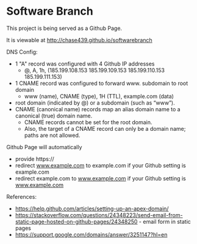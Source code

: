 # Software Branch

This project is being served as a Github Page.

It is viewable at http://chase439.github.io/softwarebranch

DNS Config:
 - 1 "A" record was configured with 4 Github IP addresses
   - @, A, 1h, (185.199.108.153 185.199.109.153 185.199.110.153 185.199.111.153)
 - 1 CNAME record was configured to forward www. subdomain to root domain
   - www (name), CNAME (type), 1H (TTL), example.com (data)
 - root domain (indicated by @) or a subdomain (such as “www”).
 - CNAME (canonical name) records map an alias domain name to a canonical (true) domain name.
   - CNAME records cannot be set for the root domain.
   - Also, the target of a CNAME record can only be a domain name; paths are not allowed.

Github Page will automatically
 - provide https://
 - redirect www.example.com to example.com if your Github setting is example.com
 - redirect example.com to www.example.com if your Github setting is www.example.com

References:
 - https://help.github.com/articles/setting-up-an-apex-domain/
 - https://stackoverflow.com/questions/24348223/send-email-from-static-page-hosted-on-github-pages/24348250 - email form in static pages
 - https://support.google.com/domains/answer/3251147?hl=en

